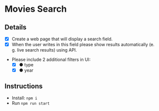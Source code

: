 # Movies Search

## Details

- [x] Create a web page that will display a search field. 
- [x] When the user writes in this field please show results automatically (e. g. live search results) using API.
- Please include 2 additional filters in UI: 
  - [x] ● type 
  - [x] ● year

## Instructions

 - Install: `npm i`
 - Run `npm run start`
